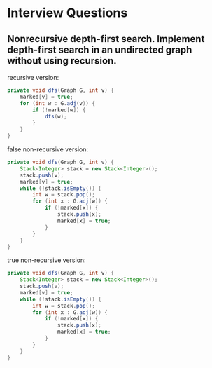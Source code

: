 # Interview Questions
## Nonrecursive depth-first search. Implement depth-first search in an undirected graph without using recursion.    
recursive version:    
```java
private void dfs(Graph G, int v) {
	marked[v] = true;
	for (int w : G.adj(v)) {
		if (!marked[w]) {
			dfs(w);
		}
	}
}
```    
false non-recursive version:   
```java
private void dfs(Graph G, int v) {
	Stack<Integer> stack = new Stack<Integer>();
	stack.push(v);
	marked[v] = true;
	while (!stack.isEmpty()) {
		int w = stack.pop();
		for (int x : G.adj(w)) {
			if (!marked[x]) {
				stack.push(x);
				marked[x] = true;
			}
		}
	}
}
```   
true non-recursive version:   
```java
private void dfs(Graph G, int v) {
	Stack<Integer> stack = new Stack<Integer>();
	stack.push(v);
	marked[v] = true;
	while (!stack.isEmpty()) {
		int w = stack.pop();
		for (int x : G.adj(w)) {
			if (!marked[x]) {
				stack.push(x);
				marked[x] = true;
			}
		}
	}
}